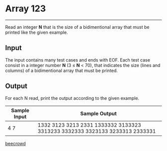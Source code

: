 # Array 123

---

Read an integer **N** that is the size of a bidimentional array that must be printed like the given example.

## Input

The input contains many test cases and ends with EOF. Each test case consist in a integer number **N** (3 ≤ **N** < 70), that indicates the size (lines and columns) of a bidimentional array that must be printed.

## Output

For each N read, print the output according to the given example.

| Sample Input | Sample Output                                                               |
| ------------ | --------------------------------------------------------------------------- |
| 4 7          | 1332 3123 3213 2331 1333332 3133323 3313233 3332333 3323133 3233313 2333331 |

[beecrowd](https://www.beecrowd.com.br/judge/en/problems/view/1534)
